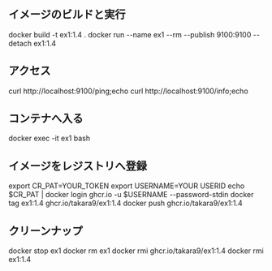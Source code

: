 ## イメージのビルドと実行

docker build -t ex1:1.4 .
docker run --name ex1 --rm --publish 9100:9100 --detach ex1:1.4


## アクセス

curl http://localhost:9100/ping;echo
curl http://localhost:9100/info;echo


## コンテナへ入る

docker exec -it ex1 bash


## イメージをレジストリへ登録

export CR_PAT=YOUR_TOKEN
export USERNAME=YOUR USERID
echo $CR_PAT | docker login ghcr.io -u $USERNAME --password-stdin
docker tag ex1:1.4 ghcr.io/takara9/ex1:1.4
docker push ghcr.io/takara9/ex1:1.4


## クリーンナップ

docker stop ex1
docker rm ex1
docker rmi ghcr.io/takara9/ex1:1.4
docker rmi ex1:1.4



